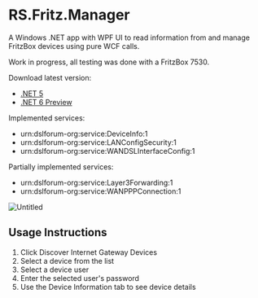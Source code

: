 # RS.Fritz.Manager
A Windows .NET app with WPF UI to read information from and manage FritzBox devices using pure WCF calls.

Work in progress, all testing was done with a FritzBox 7530.

Download latest version:
* [.NET 5](https://github.com/Rans4ckeR/RS.Fritz.Manager/releases/download/v0.1.0-alpha.5/RS.Fritz.Manager-v0.1.0-alpha.5-net5.0-windows.zip)
* [.NET 6 Preview](https://github.com/Rans4ckeR/RS.Fritz.Manager/releases/download/v0.1.0-alpha.5/RS.Fritz.Manager-v0.1.0-alpha.5-net6.0-windows.zip)

Implemented services:
* urn:dslforum-org:service:DeviceInfo:1
* urn:dslforum-org:service:LANConfigSecurity:1
* urn:dslforum-org:service:WANDSLInterfaceConfig:1

Partially implemented services:
* urn:dslforum-org:service:Layer3Forwarding:1
* urn:dslforum-org:service:WANPPPConnection:1

![Untitled](https://user-images.githubusercontent.com/25006126/130702690-2dbbd2a7-34c3-488a-bfd8-6e29dea2add2.png)

## Usage Instructions
1. Click Discover Internet Gateway Devices
2. Select a device from the list
3. Select a device user
4. Enter the selected user's password
5. Use the Device Information tab to see device details
